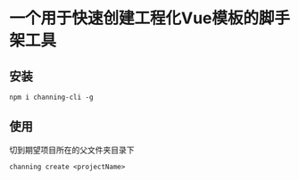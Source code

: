 # 一个用于快速创建工程化Vue模板的脚手架工具


## 安装
```
npm i channing-cli -g
```

## 使用
切到期望项目所在的父文件夹目录下
```
channing create <projectName>
```
